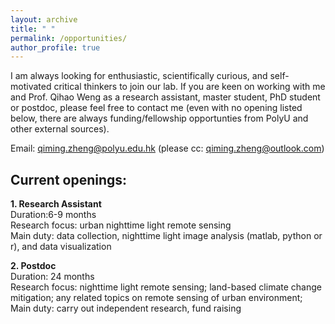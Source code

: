 ```yaml
---
layout: archive
title: " "
permalink: /opportunities/
author_profile: true
---
```


I am always looking for enthusiastic, scientifically curious, and self-motivated critical thinkers to join our lab. If you are keen on working with me and Prof. Qihao Weng as a research assistant, master student, PhD student or postdoc, please feel free to contact me (even with no opening listed below, there are always  funding/fellowship opportunties from PolyU and other external sources). 

Email: qiming.zheng@polyu.edu.hk (please cc: qiming.zheng@outlook.com)

## Current openings: 
**1. Research Assistant**   
Duration:6-9 months   
Research focus: urban nighttime light remote sensing   
Main duty: data collection, nighttime light image analysis (matlab, python or r), and data visualization   

**2. Postdoc**    
Duration: 24 months   
Research focus: nighttime light remote sensing; land-based climate change mitigation; any related topics on remote sensing of urban environment;    
Main duty: carry out independent research, fund raising

